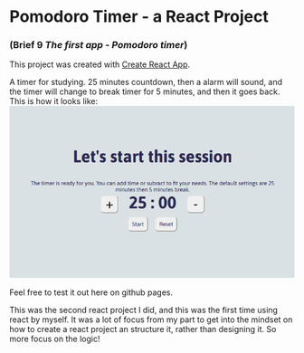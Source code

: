 # Pomodoro Timer - a React Project 
### (Brief 9 *The first app - Pomodoro timer*)

This project was created with [Create React App](https://github.com/facebook/create-react-app).

A timer for studying. 25 minutes countdown, then a alarm will sound, and the timer will change to break timer for 5 minutes, and then it goes back. This is how it looks like:
![Pic of the project](./src/assets/picOfTimer.png)

Feel free to test it out here on github pages.

This was the second react project I did, and this was the first time using react by myself. It was a lot of focus from my part to get into the mindset on how to create a react project an structure it, rather than designing it. So more focus on the logic!
